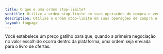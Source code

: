 ```yaml
---
title: O que é uma ordem stop-limite?
seotitle: Utilize a ordem stop-limite em suas operações de compra e venda de bitcoins.
description: Utilize a ordem stop-limite em suas operações de compra e venda de bitcoins.
layout: faqpage
---
```

Você estabelece um preço gatilho para que, quando a primeira negociação no valor escolhido ocorra dentro da plataforma, uma ordem seja enviada para o livro de ofertas.

